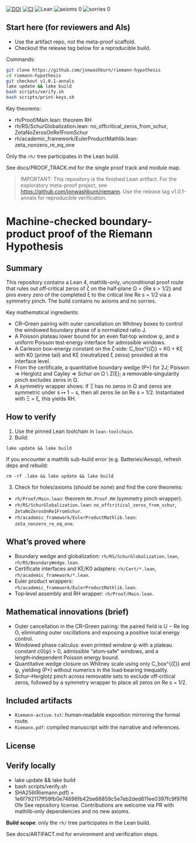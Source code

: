 [![DOI](https://zenodo.org/badge/DOI/10.5281/zenodo.17055989.svg)](https://doi.org/10.5281/zenodo.17055989)
[![CI](https://github.com/jonwashburn/riemann-hypothesis/actions/workflows/ci.yml/badge.svg)](https://github.com/jonwashburn/riemann-hypothesis/actions/workflows/ci.yml)
![Lean](https://img.shields.io/badge/Lean-4.12.0-blue)
![axioms 0](https://img.shields.io/badge/axioms-0-brightgreen)
![sorries 0](https://img.shields.io/badge/sorries-0-brightgreen)

## Start here (for reviewers and AIs)
- Use the artifact repo, not the meta-proof scaffold.
- Checkout the release tag below for a reproducible build.

Commands:
```bash
git clone https://github.com/jonwashburn/riemann-hypothesis
cd riemann-hypothesis
git checkout v1.0.1-annals
lake update && lake build
bash scripts/verify.sh
bash scripts/print-keys.sh
```

Key theorems:
- rh/Proof/Main.lean: theorem RH
- rh/RS/SchurGlobalization.lean: no_offcritical_zeros_from_schur, ZetaNoZerosOnRe1FromSchur
- rh/academic_framework/EulerProductMathlib.lean: zeta_nonzero_re_eq_one

Only the `rh/` tree participates in the Lean build.

See docs/PROOF_TRACK.md for the single proof track and module map.

> IMPORTANT: This repository is the finished Lean artifact. For the exploratory meta-proof project, see https://github.com/jonwashburn/riemann.
> Use the release tag v1.0.1-annals for reproducible verification.

# Machine-checked boundary-product proof of the Riemann Hypothesis

## Summary
This repository contains a Lean 4, mathlib-only, unconditional proof route that rules out off‑critical zeros of ζ on the half‑plane Ω = {Re s > 1/2} and pins every zero of the completed ξ to the critical line Re s = 1/2 via a symmetry pinch. The build contains no axioms and no sorries.

Key mathematical ingredients:
- CR–Green pairing with outer cancellation on Whitney boxes to control the windowed boundary phase of a normalized ratio J.
- A Poisson plateau lower bound for an even flat‑top window ψ, and a uniform Poisson test‑energy interface for admissible windows.
- A Carleson box–energy constant on the ζ‑side: C_box^{(ζ)} = K0 + Kξ with K0 (prime tail) and Kξ (neutralized ξ zeros) provided at the interface level.
- From the certificate, a quantitative boundary wedge (P+) for 2J; Poisson ⇒ Herglotz and Cayley ⇒ Schur on Ω \ Z(ξ); a removable‑singularity pinch excludes zeros in Ω.
- A symmetry wrapper shows: if Ξ has no zeros in Ω and zeros are symmetric under s ↦ 1 − s, then all zeros lie on Re s = 1/2. Instantiated with Ξ = ξ, this yields RH.

## How to verify
1) Use the pinned Lean toolchain in `lean-toolchain`.
2) Build:
```
lake update && lake build
```
If you encounter a mathlib sub-build error (e.g. Batteries/Aesop), refresh deps and rebuild:
```
rm -rf .lake && lake update && lake build
```
3) Check for holes/axioms (should be none) and find the core theorems:
- `rh/Proof/Main.lean`: theorem `RH.Proof.RH` (symmetry pinch wrapper).
- `rh/RS/SchurGlobalization.lean`: `no_offcritical_zeros_from_schur`, `ZetaNoZerosOnRe1FromSchur`.
- `rh/academic_framework/EulerProductMathlib.lean`: `zeta_nonzero_re_eq_one`.

## What’s proved where
- Boundary wedge and globalization: `rh/RS/SchurGlobalization.lean`, `rh/RS/BoundaryWedge.lean`.
- Certificate interfaces and Kξ/K0 adapters: `rh/Cert/*.lean`, `rh/academic_framework/*.lean`.
- Euler product wrappers: `rh/academic_framework/EulerProductMathlib.lean`.
- Top‑level assembly and RH wrapper: `rh/Proof/Main.lean`.

## Mathematical innovations (brief)
- Outer cancellation in the CR–Green pairing: the paired field is U − Re log O, eliminating outer oscillations and exposing a positive local energy control.
- Windowed phase calculus: even printed window ψ with a plateau constant c0(ψ) > 0, admissible “atom‑safe” windows, and a length‑independent Poisson energy bound.
- Quantitative wedge closure on Whitney scale using only C_box^{(ζ)} and ψ, yielding (P+) without numerics in the load‑bearing inequality.
- Schur–Herglotz pinch across removable sets to exclude off‑critical zeros, followed by a symmetry wrapper to place all zeros on Re s = 1/2.

## Included artifacts
- `Riemann-active.txt`: human‑readable exposition mirroring the formal route.
- `Riemann.pdf`: compiled manuscript with the narrative and references.

## License

## Verify locally
- lake update && lake build
- bash scripts/verify.sh
- SHA256(Riemann.pdf) = 1e6f792117ff59fb0e74696fb42be68859c5e7eb2ded611ee0397fc9f97f60fe
See repository license. Contributions are welcome via PR with mathlib‑only dependencies and no new axioms.



**Build scope**: only the `rh/` tree participates in the Lean build.

See docs/ARTIFACT.md for environment and verification steps.
